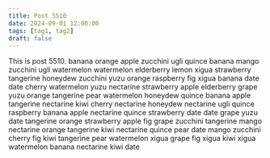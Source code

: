```yaml
---
title: Post 5510
date: 2024-09-01 12:00:00
tags: [tag1, tag2]
draft: false
---
```

This is post 5510.
banana
orange
apple
zucchini
ugli
quince
banana
mango
zucchini
ugli
watermelon
watermelon
elderberry
lemon
xigua
strawberry
tangerine
honeydew
zucchini
yuzu
orange
raspberry
fig
xigua
banana
date
date
cherry
watermelon
yuzu
nectarine
strawberry
apple
elderberry
grape
yuzu
orange
tangerine
pear
watermelon
honeydew
quince
banana
apple
tangerine
nectarine
kiwi
cherry
nectarine
honeydew
nectarine
ugli
quince
raspberry
banana
apple
nectarine
quince
strawberry
date
date
grape
yuzu
date
tangerine
orange
strawberry
apple
fig
grape
zucchini
tangerine
mango
nectarine
orange
tangerine
kiwi
nectarine
quince
pear
date
mango
zucchini
cherry
fig
kiwi
tangerine
pear
watermelon
xigua
grape
fig
xigua
kiwi
xigua
watermelon
banana
nectarine
kiwi
date
